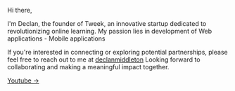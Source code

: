 Hi there,

I'm Declan, the founder of Tweek, an innovative startup dedicated to revolutionizing online learning. My passion lies in development of Web applications - Mobile applications

If you're interested in connecting or exploring potential partnerships, please feel free to reach out to me at <a href="https://www.linkedin.com/in/declanmiddleton/" target="_blank">declanmiddleton</a>
Looking forward to collaborating and making a meaningful impact together.


<a href="https://youtube.com/@devdeclan" target="_blank">Youtube -></a> 
